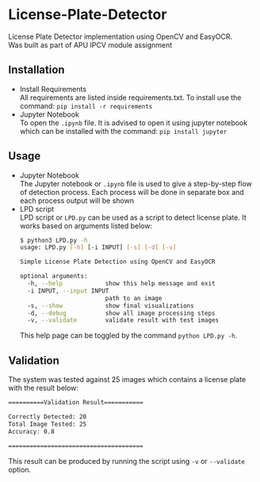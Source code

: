 # License-Plate-Detector
License Plate Detector implementation using OpenCV and EasyOCR.   
Was built as part of APU IPCV module assignment   

## Installation
- Install Requirements   
  All requirements are listed inside requirements.txt. To install use the command:
  `pip install -r requirements`
- Jupyter Notebook   
  To open the `.ipynb` file. It is advised to open it using jupyter notebook which can be installed with the command:
  `pip install jupyter`

## Usage
- Jupyter Notebook   
  The Jupyter notebook or `.ipynb` file is used to give a step-by-step flow of detection process.  Each process will be done in separate box and each process output will be shown
- LPD script    
  LPD script or `LPD.py` can be used as a script to detect license plate. It works based on arguments listed below:
  ```bash
  $ python3 LPD.py -h
  usage: LPD.py [-h] [-i INPUT] [-s] [-d] [-v]

  Simple License Plate Detection using OpenCV and EasyOCR

  optional arguments:
    -h, --help            show this help message and exit
    -i INPUT, --input INPUT
                          path to an image
    -s, --show            show final visualizations
    -d, --debug           show all image processing steps
    -v, --validate        validate result with test images

  ```
  This help page can be toggled by the command `python LPD.py -h`.
  
## Validation
The system was tested against 25 images which contains a license plate with the result below:
```bash
==========Validation Result===========

Correctly Detected: 20
Total Image Tested: 25
Accuracy: 0.8

======================================
```
This result can be produced by running the script using `-v` or `--validate` option.
